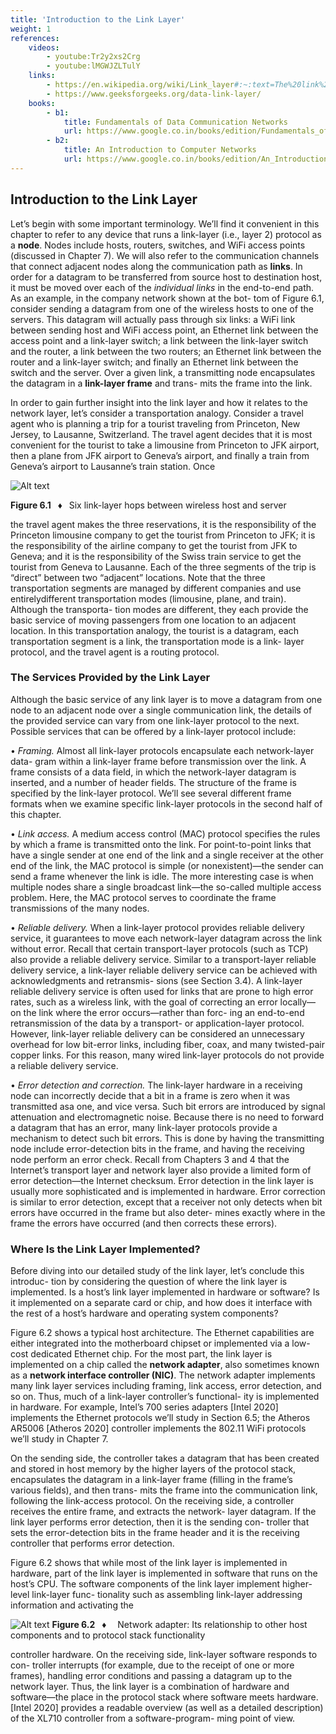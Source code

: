 ```yaml
---
title: 'Introduction to the Link Layer'
weight: 1
references:
    videos:
        - youtube:Tr2y2xs2Crg
        - youtube:lMGWJZLTulY
    links:
        - https://en.wikipedia.org/wiki/Link_layer#:~:text=The%20link%20layer%20includes%20the,specific%20to%20the%20link%20types.
        - https://www.geeksforgeeks.org/data-link-layer/
    books:
        - b1:
            title: Fundamentals of Data Communication Networks
            url: https://www.google.co.in/books/edition/Fundamentals_of_Data_Communication_Netwo/ZsQ8DwAAQBAJ?hl=en&gbpv=0
        - b2:
            title: An Introduction to Computer Networks
            url: https://www.google.co.in/books/edition/An_Introduction_to_Computer_Networks/Hn9PYgEACAAJ?hl=en
---
```


## Introduction to the Link Layer
Let’s begin with some important terminology. We’ll find it convenient in this chapter to refer to any device that runs a link-layer (i.e., layer 2) protocol as a **node**. Nodes include hosts, routers, switches, and WiFi access points (discussed in Chapter 7). We will also refer to the communication channels that connect adjacent nodes along the communication path as **links**. In order for a datagram to be transferred from source host to destination host, it must be moved over each of the _individual links_ in the end-to-end path. As an example, in the company network shown at the bot- tom of Figure 6.1, consider sending a datagram from one of the wireless hosts to one of the servers. This datagram will actually pass through six links: a WiFi link between sending host and WiFi access point, an Ethernet link between the access point and a link-layer switch; a link between the link-layer switch and the router, a link between the two routers; an Ethernet link between the router and a link-layer switch; and finally an Ethernet link between the switch and the server. Over a given link, a transmitting node encapsulates the datagram in a **link-layer frame** and trans- mits the frame into the link.

In order to gain further insight into the link layer and how it relates to the network layer, let’s consider a transportation analogy. Consider a travel agent who is planning a trip for a tourist traveling from Princeton, New Jersey, to Lausanne, Switzerland. The travel agent decides that it is most convenient for the tourist to take a limousine from Princeton to JFK airport, then a plane from JFK airport to Geneva’s airport, and finally a train from Geneva’s airport to Lausanne’s train station. Once

![Alt text](image.png)

**Figure 6.1**  ♦  Six link-layer hops between wireless host and server

the travel agent makes the three reservations, it is the responsibility of the Princeton limousine company to get the tourist from Princeton to JFK; it is the responsibility of the airline company to get the tourist from JFK to Geneva; and it is the responsibility of the Swiss train service to get the tourist from Geneva to Lausanne. Each of the three segments of the trip is “direct” between two “adjacent” locations. Note that the three transportation segments are managed by different companies and use entirelydifferent transportation modes (limousine, plane, and train). Although the transporta- tion modes are different, they each provide the basic service of moving passengers from one location to an adjacent location. In this transportation analogy, the tourist is a datagram, each transportation segment is a link, the transportation mode is a link- layer protocol, and the travel agent is a routing protocol.

### The Services Provided by the Link Layer
 Although the basic service of any link layer is to move a datagram from one node to an adjacent node over a single communication link, the details of the provided service can vary from one link-layer protocol to the next. Possible services that can be offered by a link-layer protocol include:

• _Framing._ Almost all link-layer protocols encapsulate each network-layer data- gram within a link-layer frame before transmission over the link. A frame consists of a data field, in which the network-layer datagram is inserted, and a number of header fields. The structure of the frame is specified by the link-layer protocol. We’ll see several different frame formats when we examine specific link-layer protocols in the second half of this chapter.

• _Link access._ A medium access control (MAC) protocol specifies the rules by which a frame is transmitted onto the link. For point-to-point links that have a single sender at one end of the link and a single receiver at the other end of the link, the MAC protocol is simple (or nonexistent)—the sender can send a frame whenever the link is idle. The more interesting case is when multiple nodes share a single broadcast link—the so-called multiple access problem. Here, the MAC protocol serves to coordinate the frame transmissions of the many nodes.

• _Reliable delivery._ When a link-layer protocol provides reliable delivery service, it guarantees to move each network-layer datagram across the link without error. Recall that certain transport-layer protocols (such as TCP) also provide a reliable delivery service. Similar to a transport-layer reliable delivery service, a link-layer reliable delivery service can be achieved with acknowledgments and retransmis- sions (see Section 3.4). A link-layer reliable delivery service is often used for links that are prone to high error rates, such as a wireless link, with the goal of correcting an error locally—on the link where the error occurs—rather than forc- ing an end-to-end retransmission of the data by a transport- or application-layer protocol. However, link-layer reliable delivery can be considered an unnecessary overhead for low bit-error links, including fiber, coax, and many twisted-pair copper links. For this reason, many wired link-layer protocols do not provide a reliable delivery service.

• _Error detection and correction._ The link-layer hardware in a receiving node can incorrectly decide that a bit in a frame is zero when it was transmitted asa one, and vice versa. Such bit errors are introduced by signal attenuation and electromagnetic noise. Because there is no need to forward a datagram that has an error, many link-layer protocols provide a mechanism to detect such bit errors. This is done by having the transmitting node include error-detection bits in the frame, and having the receiving node perform an error check. Recall from Chapters 3 and 4 that the Internet’s transport layer and network layer also provide a limited form of error detection—the Internet checksum. Error detection in the link layer is usually more sophisticated and is implemented in hardware. Error correction is similar to error detection, except that a receiver not only detects when bit errors have occurred in the frame but also deter- mines exactly where in the frame the errors have occurred (and then corrects these errors).

### Where Is the Link Layer Implemented?
 Before diving into our detailed study of the link layer, let’s conclude this introduc- tion by considering the question of where the link layer is implemented. Is a host’s link layer implemented in hardware or software? Is it implemented on a separate card or chip, and how does it interface with the rest of a host’s hardware and operating system components?

Figure 6.2 shows a typical host architecture. The Ethernet capabilities are either integrated into the motherboard chipset or implemented via a low-cost dedicated Ethernet chip. For the most part, the link layer is implemented on a chip called the **network adapter**, also sometimes known as a **network interface controller (NIC)**. The network adapter implements many link layer services including framing, link access, error detection, and so on. Thus, much of a link-layer controller’s functional- ity is implemented in hardware. For example, Intel’s 700 series adapters [Intel 2020] implements the Ethernet protocols we’ll study in Section 6.5; the Atheros AR5006 [Atheros 2020] controller implements the 802.11 WiFi protocols we’ll study in Chapter 7.

On the sending side, the controller takes a datagram that has been created and stored in host memory by the higher layers of the protocol stack, encapsulates the datagram in a link-layer frame (filling in the frame’s various fields), and then trans- mits the frame into the communication link, following the link-access protocol. On the receiving side, a controller receives the entire frame, and extracts the network- layer datagram. If the link layer performs error detection, then it is the sending con- troller that sets the error-detection bits in the frame header and it is the receiving controller that performs error detection.

Figure 6.2 shows that while most of the link layer is implemented in hardware, part of the link layer is implemented in software that runs on the host’s CPU. The software components of the link layer implement higher-level link-layer func- tionality such as assembling link-layer addressing information and activating the

![Alt text](image-1.png)
**Figure 6.2**  ♦   Network adapter: Its relationship to other host components and to protocol stack functionality

controller hardware. On the receiving side, link-layer software responds to con- troller interrupts (for example, due to the receipt of one or more frames), handling error conditions and passing a datagram up to the network layer. Thus, the link layer is a combination of hardware and software—the place in the protocol stack where software meets hardware. [Intel 2020] provides a readable overview (as well as a detailed description) of the XL710 controller from a software-program- ming point of view.
